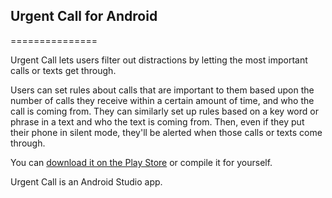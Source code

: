 ## Urgent Call for Android
===============

Urgent Call lets users filter out distractions by letting the most important calls or texts get through.

Users can set rules about calls that are important to them based upon the number of calls they receive within a certain amount of time, and who the call is coming from. They can similarly set up rules based on a key word or phrase in a text and who the text is coming from. Then, even if they put their phone in silent mode, they'll be alerted when those calls or texts come through.

You can [download it on the Play Store](https://play.google.com/store/apps/details?id=com.mmarvick.uc_lite) or compile it for yourself.

Urgent Call is an Android Studio app.